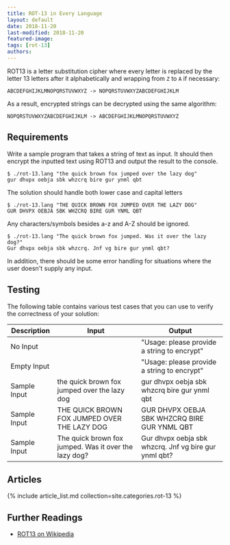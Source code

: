```yaml
---
title: ROT-13 in Every Language
layout: default
date: 2018-11-20
last-modified: 2018-11-20
featured-image:
tags: [rot-13]
authors:
---
```


ROT13 is a letter substitution cipher where every letter is replaced by the
letter 13 letters after it alphabetically and wrapping from `Z` to `A` if necessary:

    ABCDEFGHIJKLMNOPQRSTUVWXYZ -> NOPQRSTUVWXYZABCDEFGHIJKLM
    
As a result, encrypted strings can be decrypted using the same algorithm:

    NOPQRSTUVWXYZABCDEFGHIJKLM -> ABCDEFGHIJKLMNOPQRSTUVWXYZ

## Requirements

Write a sample program that takes a string of text as input.
It should then encrypt the inputted text using ROT13 and output the result to the console.

```console
$ ./rot-13.lang "the quick brown fox jumped over the lazy dog"
gur dhvpx oebja sbk whzcrq bire gur ynml qbt
```

The solution should handle both lower case and capital letters

```console
$ ./rot-13.lang "THE QUICK BROWN FOX JUMPED OVER THE LAZY DOG"
GUR DHVPX OEBJA SBK WHZCRQ BIRE GUR YNML QBT
```

Any characters/symbols besides a-z and A-Z should be ignored.

```console
$ ./rot-13.lang "The quick brown fox jumped. Was it over the lazy dog?"
Gur dhvpx oebja sbk whzcrq. Jnf vg bire gur ynml qbt?
```

In addition, there should be some error handling for situations where the user
doesn't supply any input.

## Testing

The following table contains various test cases that you can use to
verify the correctness of your solution:

| Description  | Input | Output |
|--------------|-------|--------|
| No Input     | | "Usage: please provide a string to encrypt" |
| Empty Input  | | "Usage: please provide a string to encrypt" |
| Sample Input | the quick brown fox jumped over the lazy dog | gur dhvpx oebja sbk whzcrq bire gur ynml qbt |
| Sample Input | THE QUICK BROWN FOX JUMPED OVER THE LAZY DOG | GUR DHVPX OEBJA SBK WHZCRQ BIRE GUR YNML QBT |
| Sample Input | The quick brown fox jumped. Was it over the lazy dog? | Gur dhvpx oebja sbk whzcrq. Jnf vg bire gur ynml qbt? |

## Articles

{% include article_list.md collection=site.categories.rot-13 %}

## Further Readings

- [ROT13 on Wikipedia][1]

[1]: https://en.wikipedia.org/wiki/ROT13
